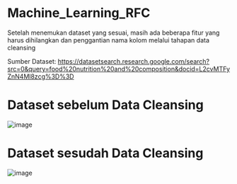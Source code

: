 # Machine_Learning_RFC

Setelah menemukan dataset yang sesuai, masih ada beberapa fitur yang harus dihilangkan dan penggantian nama kolom melalui tahapan data cleansing

Sumber Dataset: https://datasetsearch.research.google.com/search?src=0&query=food%20nutrition%20and%20composition&docid=L2cvMTFyZnN4Ml8zcg%3D%3D

# Dataset sebelum Data Cleansing
![image](https://github.com/user-attachments/assets/eac3bc4b-614f-49d0-b1a8-babe35fb14ea)

# Dataset sesudah Data Cleansing
![image](https://github.com/user-attachments/assets/fc4f4456-e682-4656-859b-43f3f4b4ac6b)


